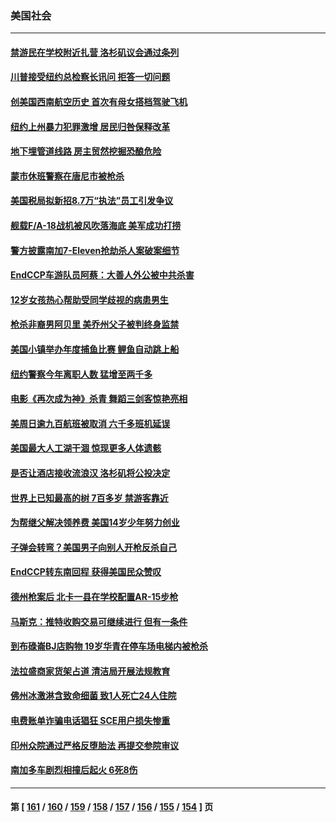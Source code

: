 ### 美国社会
---
#### [禁游民在学校附近扎营 洛杉矶议会通过条列](../../pages/ncid1078160/n13799961.md) 
#### [川普接受纽约总检察长讯问 拒答一切问题](../../pages/ncid1078160/n13799778.md) 
#### [创美国西南航空历史 首次有母女搭档驾驶飞机](../../pages/ncid1078160/n13799191.md) 
#### [纽约上州暴力犯罪激增 居民归咎保释改革](../../pages/ncid1078160/n13799267.md) 
#### [地下埋管道线路 房主贸然挖掘恐酿危险](../../pages/ncid1078160/n13799213.md) 
#### [蒙市休班警察在唐尼市被枪杀](../../pages/ncid1078160/n13799153.md) 
#### [美国税局拟新招8.7万“执法”员工引发争议](../../pages/ncid1078160/n13799114.md) 
#### [舰载F/A-18战机被风吹落海底 美军成功打捞](../../pages/ncid1078160/n13799098.md) 
#### [警方披露南加7-Eleven抢劫杀人案破案细节](../../pages/ncid1078160/n13799040.md) 
#### [EndCCP车游队员阿蔡：大善人外公被中共杀害](../../pages/ncid1078160/n13798889.md) 
#### [12岁女孩热心帮助受同学歧视的病患男生](../../pages/ncid1078160/n13798810.md) 
#### [枪杀非裔男阿贝里 美乔州父子被判终身监禁](../../pages/ncid1078160/n13798414.md) 
#### [美国小镇举办年度捕鱼比赛 鲤鱼自动跳上船](../../pages/ncid1078160/n13798067.md) 
#### [纽约警察今年离职人数 猛增至两千多](../../pages/ncid1078160/n13797819.md) 
#### [电影《再次成为神》杀青 舞蹈三剑客惊艳亮相](../../pages/ncid1078160/n13797720.md) 
#### [美周日逾九百航班被取消 六千多班机延误](../../pages/ncid1078160/n13797692.md) 
#### [美国最大人工湖干涸 惊现更多人体遗骸](../../pages/ncid1078160/n13797753.md) 
#### [是否让酒店接收流浪汉 洛杉矶将公投决定](../../pages/ncid1078160/n13797608.md) 
#### [世界上已知最高的树 7百多岁 禁游客靠近](../../pages/ncid1078160/n13797111.md) 
#### [为帮继父解决领养费 美国14岁少年努力创业](../../pages/ncid1078160/n13797121.md) 
#### [子弹会转弯？美国男子向别人开枪反杀自己](../../pages/ncid1078160/n13797310.md) 
#### [EndCCP转东南回程 获得美国民众赞叹](../../pages/ncid1078160/n13797092.md) 
#### [德州枪案后 北卡一县在学校配置AR-15步枪](../../pages/ncid1078160/n13797186.md) 
#### [马斯克：推特收购交易可继续进行 但有一条件](../../pages/ncid1078160/n13797120.md) 
#### [到布碌崙BJ店购物 19岁华青在停车场电梯内被枪杀](../../pages/ncid1078160/n13796842.md) 
#### [法拉盛商家货架占道 清洁局开展法规教育](../../pages/ncid1078160/n13796850.md) 
#### [佛州冰激淋含致命细菌 致1人死亡24人住院](../../pages/ncid1078160/n13796804.md) 
#### [电费账单诈骗电话猖狂 SCE用户损失惨重](../../pages/ncid1078160/n13796774.md) 
#### [印州众院通过严格反堕胎法 再提交参院审议](../../pages/ncid1078160/n13796610.md) 
#### [南加多车剧烈相撞后起火 6死8伤](../../pages/ncid1078160/n13796700.md) 

---
#### 第 [ [161](./161.md) / [160](./160.md) / [159](./159.md) / [158](./158.md) / [157](./157.md) / [156](./156.md) / [155](./155.md) / [154](./154.md) ] 页
